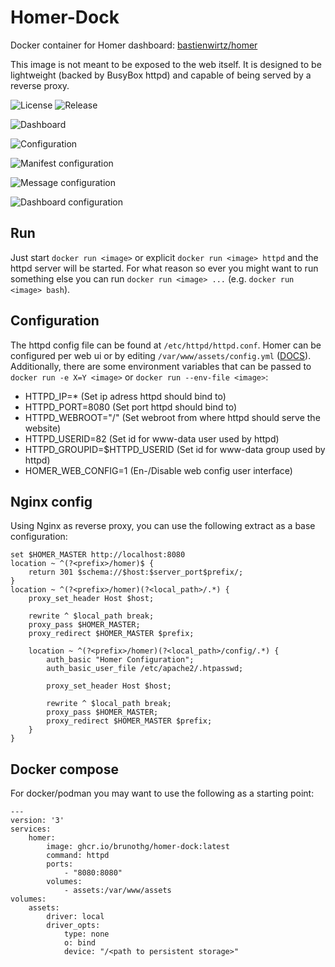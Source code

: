 [//]: # (Copyright 2023 brunothg)
[//]: # (   Licensed under the Apache License, Version 2.0 &#40;the "License"&#41;;)
[//]: # (   you may not use this file except in compliance with the License.)
[//]: # (   You may obtain a copy of the License at)
[//]: # (       http://www.apache.org/licenses/LICENSE-2.0)

# Homer-Dock
Docker container for Homer dashboard: [bastienwirtz/homer](https://github.com/bastienwirtz/homer)

This image is not meant to be exposed to the web itself.
It is designed to be lightweight (backed by BusyBox httpd) and capable of being served by a reverse proxy.

![License](https://img.shields.io/github/license/brunothg/homer-dock)
![Release](https://img.shields.io/github/v/release/brunothg/homer-dock)


![Dashboard](https://raw.github.com/brunothg/homer-dock/main/docs/screenshot-dashboard.png)

![Configuration](https://raw.github.com/brunothg/homer-dock/main/docs/screenshot-config.png)

![Manifest configuration](https://raw.github.com/brunothg/homer-dock/main/docs/screenshot-config-manifest.png)

![Message configuration](https://raw.github.com/brunothg/homer-dock/main/docs/screenshot-config-message.png)

![Dashboard configuration](https://raw.github.com/brunothg/homer-dock/main/docs/screenshot-config-dashboard.png)


## Run
Just start `docker run <image>` or explicit `docker run <image> httpd` and the httpd server will be started.
For what reason so ever you might want to run something else you can run `docker run <image> ...` (e.g. `docker run <image> bash`).


## Configuration
The httpd config file can be found at `/etc/httpd/httpd.conf`.
Homer can be configured per web ui or by editing `/var/www/assets/config.yml` ([DOCS](https://github.com/bastienwirtz/homer/blob/main/docs/configuration.md)).
Additionally, there are some environment variables that can be passed to `docker run -e X=Y <image>`
or `docker run --env-file <image>`:
 * HTTPD_IP=* (Set ip adress httpd should bind to)
 * HTTPD_PORT=8080 (Set port httpd should bind to)
 * HTTPD_WEBROOT="/" (Set webroot from where httpd should serve the website)
 * HTTPD_USERID=82 (Set id for www-data user used by httpd)
 * HTTPD_GROUPID=$HTTPD_USERID (Set id for www-data group used by httpd)
 * HOMER_WEB_CONFIG=1 (En-/Disable web config user interface)

## Nginx config
Using Nginx as reverse proxy, you can use the following extract as a base configuration:

    set $HOMER_MASTER http://localhost:8080
    location ~ ^(?<prefix>/homer)$ {
        return 301 $schema://$host:$server_port$prefix/;
    }
    location ~ ^(?<prefix>/homer)(?<local_path>/.*) {
        proxy_set_header Host $host;
        
        rewrite ^ $local_path break;
        proxy_pass $HOMER_MASTER;
        proxy_redirect $HOMER_MASTER $prefix;

        location ~ ^(?<prefix>/homer)(?<local_path>/config/.*) {
            auth_basic "Homer Configuration";
            auth_basic_user_file /etc/apache2/.htpasswd;

            proxy_set_header Host $host;
        
            rewrite ^ $local_path break;
            proxy_pass $HOMER_MASTER;
            proxy_redirect $HOMER_MASTER $prefix;
        }
    }

## Docker compose
For docker/podman you may want to use the following as a starting point:

    ---
    version: '3'
    services:
        homer:
            image: ghcr.io/brunothg/homer-dock:latest
            command: httpd
            ports:
                - "8080:8080"
            volumes:
                - assets:/var/www/assets
    volumes:
        assets:
            driver: local
            driver_opts:
                type: none
                o: bind
                device: "/<path to persistent storage>"
